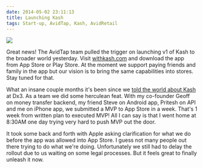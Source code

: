 ```yaml
---
date: 2014-05-02 23:11:13
title: Launching Kash
tags: Start-up, AvidTap, Kash, AvidRetail
---
```

[![](https://imagedatastore.appspot.com/ahBzfmltYWdlZGF0YXN0b3Jlcg0LEgVpbWFnZRjpgQIM)][1]

Great news! The AvidTap team pulled the trigger on launching v1 of Kash to the
broader world yesterday. Visit [withkash.com][1] and download the app from App
Store or Play Store. At the moment we support paying friends and family in the
app but our vision is to bring the same capabilities into stores. Stay tuned for
that.

What an insane couple months it's been since we [told the world about Kash][2]
at Dx3. As a team we did some herculean feat. With my co-founder Geoff on money
transfer backend, my friend Steve on Android app, Pritesh on API and me on
iPhone app, we submitted a MVP to App Store in a week. That's 1 week from
written plan to executed MVP! All I can say is that I went home at 8:30AM one
day trying very hard to push MVP out the door.

It took some back and forth with Apple asking clarification for what we do
before the app was allowed into App Store. I guess not many people out there
trying to do what we're doing. Unfortunately we still had to delay the rollout
due to us waiting on some legal processes. But it feels great to finally unleash
it now.

  [1]: http://www.withkash.com
  [2]: /2014/03/07/dx3-coffeefest/
